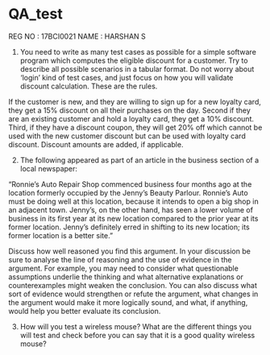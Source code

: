 # QA_test

REG NO : 17BCI0021
NAME : HARSHAN S


1. You need to write as many test cases as possible for a simple software program which computes the
eligible discount for a customer. Try to describe all possible scenarios in a tabular format. Do not worry
about ‘login’ kind of test cases, and just focus on how you will validate discount calculation. These are the
rules.

If the customer is new, and they are willing to sign up for a new loyalty card, they get a 15% discount on all their
purchases on the day. Second if they are an existing customer and hold a loyalty card, they get a 10% discount.
Third, if they have a discount coupon, they will get 20% off which cannot be used with the new customer discount
but can be used with loyalty card discount. Discount amounts are added, if applicable.


2. The following appeared as part of an article in the business section of a local newspaper:

“Ronnie’s Auto Repair Shop commenced business four months ago at the location formerly occupied by the Jenny’s
Beauty Parlour. Ronnie’s Auto must be doing well at this location, because it intends to open a big shop in an adjacent
town. Jenny’s, on the other hand, has seen a lower volume of business in its first year at its new location compared to
the prior year at its former location. Jenny’s definitely erred in shifting to its new location; its former location is a better
site.”

Discuss how well reasoned you find this argument. In your discussion be sure to analyse the line of reasoning and
the use of evidence in the argument. For example, you may need to consider what questionable assumptions
underlie the thinking and what alternative explanations or counterexamples might weaken the conclusion. You can
also discuss what sort of evidence would strengthen or refute the argument, what changes in the argument would
make it more logically sound, and what, if anything, would help you better evaluate its conclusion.


3. How will you test a wireless mouse? What are the different things you will test and check before
you can say that it is a good quality wireless mouse?
